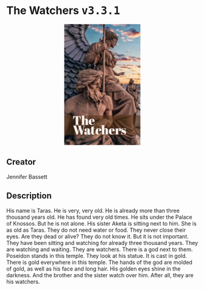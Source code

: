 
# The Watchers <kbd>v3.3.1</kbd>

<center>
  <img src="./cover-1024.jpg"/>
</center>

## Creator
Jennifer Bassett

## Description
His name is Taras. He is very, very old. He is already more than three thousand years old. He has found very old times. He sits under the Palace of Knossos. But he is not alone. His sister Aketa is sitting next to him. She is as old as Taras. They do not need water or food. They never close their eyes. Are they dead or alive? They do not know it. But it is not important. They have been sitting and watching for already three thousand years. They are watching and waiting. They are watchers. There is a god next to them. Poseidon stands in this temple. They look at his statue. It is cast in gold. There is gold everywhere in this temple. The hands of the god are molded of gold, as well as his face and long hair. His golden eyes shine in the darkness. And the brother and the sister watch over him. After all, they are his watchers.
